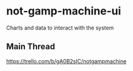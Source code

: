 # not-gamp-machine-ui
Charts and data to interact with the system 

## Main Thread
https://trello.com/b/gA0B2sIC/notgampmachine
